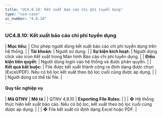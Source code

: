 ```yaml
---
title: "UC4.8.10: Kết xuất báo cáo chi phí tuyển dụng"
type: "use-case"
uc_number: "4.8.10"
---
```


### UC4.8.10: Kết xuất báo cáo chi phí tuyển dụng

| **Mục tiêu:** | Cho phép người dùng kết xuất báo cáo chi phí tuyển dụng trên hệ thống. |
| **Tài khoản:** | Người sử dụng. |
| **Sự kiện kích hoạt:** | Người dùng click vào icon Kết xuất trong Màn hình Báo cáo chi phí tuyển dụng. |
| **Điều kiện tiên quyết:** | Người dùng login vào hệ thống và được phân quyền. |
| **Kết quả bắt buộc:** | File được kết xuất thành công ra định dạng được chọn (Excel/PDF). Nếu có bộ lọc kết xuất theo bộ lọc cuối cùng được áp dụng. |
|  | Người dùng có thể tải file. |

#### Quy tắc nghiệp vụ

| **Mã QTNV** | **Mô tả** |
| QTNV 4.8.10 | **Exporting File Rules:** |
|  | ❖ Hệ thống thực hiện kết xuất báo cáo. Nếu có bộ lọc, kết xuất theo bộ lọc cuối cùng được áp dụng. |
|  | ❖ File kết xuất có định dạng Excel hoặc PDF. |
